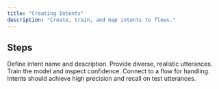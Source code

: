 ```yaml
---
title: "Creating Intents"
description: "Create, train, and map intents to flows."
---
```


## Steps

<Steps>
<Step title="Create intent">
  Define intent name and description.
</Step>
<Step title="Add examples">
  Provide diverse, realistic utterances.
</Step>
<Step title="Train and review">
  Train the model and inspect confidence.
</Step>
<Step title="Map to flow">
  Connect to a flow for handling.
</Step>
</Steps>

<Check>
Intents should achieve high precision and recall on test utterances.
</Check>
